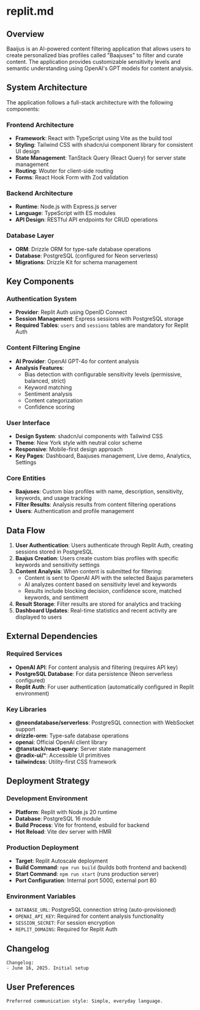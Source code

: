 # replit.md

## Overview

Baaijus is an AI-powered content filtering application that allows users to create personalized bias profiles called "Baajuses" to filter and curate content. The application provides customizable sensitivity levels and semantic understanding using OpenAI's GPT models for content analysis.

## System Architecture

The application follows a full-stack architecture with the following components:

### Frontend Architecture
- **Framework**: React with TypeScript using Vite as the build tool
- **Styling**: Tailwind CSS with shadcn/ui component library for consistent UI design
- **State Management**: TanStack Query (React Query) for server state management
- **Routing**: Wouter for client-side routing
- **Forms**: React Hook Form with Zod validation

### Backend Architecture
- **Runtime**: Node.js with Express.js server
- **Language**: TypeScript with ES modules
- **API Design**: RESTful API endpoints for CRUD operations

### Database Layer
- **ORM**: Drizzle ORM for type-safe database operations
- **Database**: PostgreSQL (configured for Neon serverless)
- **Migrations**: Drizzle Kit for schema management

## Key Components

### Authentication System
- **Provider**: Replit Auth using OpenID Connect
- **Session Management**: Express sessions with PostgreSQL storage
- **Required Tables**: `users` and `sessions` tables are mandatory for Replit Auth

### Content Filtering Engine
- **AI Provider**: OpenAI GPT-4o for content analysis
- **Analysis Features**: 
  - Bias detection with configurable sensitivity levels (permissive, balanced, strict)
  - Keyword matching
  - Sentiment analysis
  - Content categorization
  - Confidence scoring

### User Interface
- **Design System**: shadcn/ui components with Tailwind CSS
- **Theme**: New York style with neutral color scheme
- **Responsive**: Mobile-first design approach
- **Key Pages**: Dashboard, Baajuses management, Live demo, Analytics, Settings

### Core Entities
- **Baajuses**: Custom bias profiles with name, description, sensitivity, keywords, and usage tracking
- **Filter Results**: Analysis results from content filtering operations
- **Users**: Authentication and profile management

## Data Flow

1. **User Authentication**: Users authenticate through Replit Auth, creating sessions stored in PostgreSQL
2. **Baajus Creation**: Users create custom bias profiles with specific keywords and sensitivity settings
3. **Content Analysis**: When content is submitted for filtering:
   - Content is sent to OpenAI API with the selected Baajus parameters
   - AI analyzes content based on sensitivity level and keywords
   - Results include blocking decision, confidence score, matched keywords, and sentiment
4. **Result Storage**: Filter results are stored for analytics and tracking
5. **Dashboard Updates**: Real-time statistics and recent activity are displayed to users

## External Dependencies

### Required Services
- **OpenAI API**: For content analysis and filtering (requires API key)
- **PostgreSQL Database**: For data persistence (Neon serverless configured)
- **Replit Auth**: For user authentication (automatically configured in Replit environment)

### Key Libraries
- **@neondatabase/serverless**: PostgreSQL connection with WebSocket support
- **drizzle-orm**: Type-safe database operations
- **openai**: Official OpenAI client library
- **@tanstack/react-query**: Server state management
- **@radix-ui/***: Accessible UI primitives
- **tailwindcss**: Utility-first CSS framework

## Deployment Strategy

### Development Environment
- **Platform**: Replit with Node.js 20 runtime
- **Database**: PostgreSQL 16 module
- **Build Process**: Vite for frontend, esbuild for backend
- **Hot Reload**: Vite dev server with HMR

### Production Deployment
- **Target**: Replit Autoscale deployment
- **Build Command**: `npm run build` (builds both frontend and backend)
- **Start Command**: `npm run start` (runs production server)
- **Port Configuration**: Internal port 5000, external port 80

### Environment Variables
- `DATABASE_URL`: PostgreSQL connection string (auto-provisioned)
- `OPENAI_API_KEY`: Required for content analysis functionality
- `SESSION_SECRET`: For session encryption
- `REPLIT_DOMAINS`: Required for Replit Auth

## Changelog

```
Changelog:
- June 16, 2025. Initial setup
```

## User Preferences

```
Preferred communication style: Simple, everyday language.
```